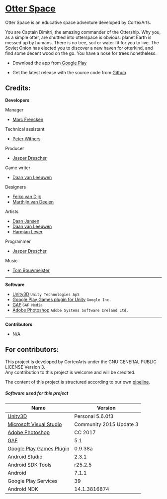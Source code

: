 [Otter Space](https://github.com/cortexarts/Otter-Space)
==================================================

Otter Space is an educative space adventure developed by CortexArts.

You are Captain Dimitri, the amazing commander of the Ottership.
Why you, as a simple otter, are shuttled into otterspace is obvious: planet Earth is messed up by humans. 
There is no tree, soil or water fit for you to live. The Soviet Onion has elected you to discover a new haven for otterkind, 
and find some decent wood on the go. You have a nose for trees nonetheless.

- Download the app from [Google Play](https://play.google.com/store/apps/details?id=com.CortexArts.OtterSpace)

- Get the latest release with the source code from [Github](https://github.com/cortexarts/Otter-Space/releases/)

Credits:
--------------------------------------

**Developers**

Manager

- [Marc Frencken](https://github.com/InnoCrator)

Technical assistant

- [Peter Withers](https://github.com/PeterWithers)

Producer

- [Jasper Drescher](https://github.com/JasperDre)

Game writer
- [Daan van Leeuwen](https://github.com/superwortel)

Designers

- [Feiko van Dijk](https://github.com/henkiepenkie)
- [Marthijn van Deelen](https://github.com/24lightning)

Artists

- [Daan Jansen](https://github.com/Danoontjen)
- [Daan van Leeuwen](https://github.com/superwortel)
- [Harmjan Lever](https://github.com/harmjanfl)

Programmer

- [Jasper Drescher](https://github.com/JasperDre)

Music

- [Tom Bouwmeister](https://github.com/Bouwmaster17)

***

**Software**

- [Unity3D](https://unity3d.com/) `Unity Technologies ApS`
- [Google Play Games plugin for Unity](https://github.com/playgameservices/play-games-plugin-for-unity) `Google Inc.`
- [GAF](https://gafmedia.com/) `GAF Media`
- [Adobe Photoshop](https://www.adobe.com/products/photoshop.html) `Adobe Systems Software Ireland Ltd.`

***

**Contributors**

- N/A

For contributors:
--------------------------------------
This project is developed by CortexArts under the GNU GENERAL PUBLIC LICENSE Version 3. <br />
Any contribution to this project is welcome and will be credited.

The content of this project is structured according to our own [pipeline](https://drive.google.com/file/d/0B7zRrxQQJxTrdGZFUHlwM0FRYzg/view?usp=sharing).

##### Software used for this project

| Name  | Version |
| ------------- | ------------- |
| [Unity3D](https://store.unity.com/download?ref=personal)  | Personal 5.6.0f3  |
| [Microsoft Visual Studio](https://www.visualstudio.com/)  | Community 2015 Update 3  |
| [Adobe Photoshop](http://www.adobe.com/products/photoshop.html)  | CC 2017  |
| [GAF](https://gafmedia.com/downloads)  | 5.1  |
| [Google Play Games Plugin](https://github.com/playgameservices/play-games-plugin-for-unity)  | 0.9.38a  |
| [Android Studio](https://developer.android.com/studio/index.html)  | 2.3.1  |
| Android SDK Tools  | r25.2.5  |
| Android  |  7.1.1  |
| Google Play Services  | 39 |
| Android NDK  | 14.1.3816874  |